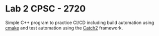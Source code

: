 # Lab 2 CPSC - 2720

Simple C++ program to practice CI/CD including build automation using <a href="https://cmake.org/">cmake<a> and test automation using the 
<a href="https://github.com/catchorg/Catch2">Catch2<a> framework.
